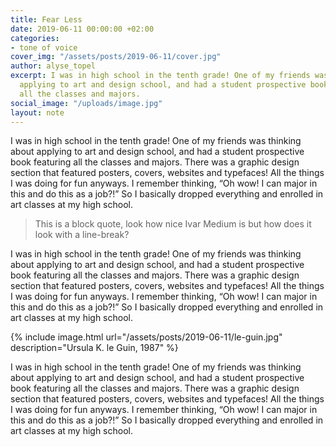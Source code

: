 ```yaml
---
title: Fear Less
date: 2019-06-11 00:00:00 +02:00
categories:
- tone of voice
cover_img: "/assets/posts/2019-06-11/cover.jpg"
author: alyse_topel
excerpt: I was in high school in the tenth grade! One of my friends was thinking about
  applying to art and design school, and had a student prospective book featuring
  all the classes and majors.
social_image: "/uploads/image.jpg"
layout: note
---
```


I was in high school in the tenth grade! One of my friends was thinking about applying to art and design school, and had a student prospective book featuring all the classes and majors. There was a graphic design section that featured posters, covers, websites and typefaces! All the things I was doing for fun anyways. I remember thinking, “Oh wow! I can major in this and do this as a job?!” So I basically dropped everything and enrolled in art classes at my high school.

> This is a block quote, look how nice Ivar Medium is but how does it look with a line-break?

I was in high school in the tenth grade! One of my friends was thinking about applying to art and design school, and had a student prospective book featuring all the classes and majors. There was a graphic design section that featured posters, covers, websites and typefaces! All the things I was doing for fun anyways. I remember thinking, “Oh wow! I can major in this and do this as a job?!” So I basically dropped everything and enrolled in art classes at my high school.

<!-- ![Ursula K. le Guin](/assets/posts/2019-06-11/le-guin.jpg) -->
{% include image.html url="/assets/posts/2019-06-11/le-guin.jpg" description="Ursula K. le Guin, 1987" %}

I was in high school in the tenth grade! One of my friends was thinking about applying to art and design school, and had a student prospective book featuring all the classes and majors. There was a graphic design section that featured posters, covers, websites and typefaces! All the things I was doing for fun anyways. I remember thinking, “Oh wow! I can major in this and do this as a job?!” So I basically dropped everything and enrolled in art classes at my high school.
